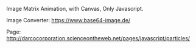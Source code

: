 Image Matrix Animation, with Canvas, Only Javascript.

Image Converter: https://www.base64-image.de/

Page: http://darcocorporation.scienceontheweb.net/pages/javascript/particles/
